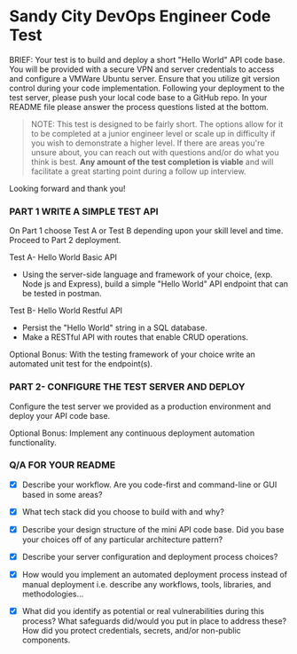 # Sandy City DevOps Engineer Code Test


BRIEF: Your test is to build and deploy a short "Hello World" API code base. You will be provided with a secure VPN and server credentials to access and configure a VMWare Ubuntu server. Ensure that you utilize git version control during your code implementation. Following your deployment to the test server, please push your local code base to a GitHub repo. In your README file please answer the process questions listed at the bottom.

> NOTE: This test is designed to be fairly short. The options allow for it to be completed at a junior engineer level or scale up in difficulty if you wish to demonstrate a higher level. If there are areas you're unsure about, you can reach out with questions and/or do what you think is best. **Any amount of the test completion is viable** and will facilitate a great starting point during a follow up interview.

Looking forward and thank you!


### PART 1 WRITE A SIMPLE TEST API

On Part 1 choose Test A or Test B depending upon your skill level and time. Proceed to Part 2 deployment.

Test A- Hello World Basic API
- Using the server-side language and framework of your choice, (exp. Node js and Express), build a simple "Hello World" API endpoint that can be tested in postman.

Test B- Hello World Restful API
- Persist the "Hello World" string in a SQL database.
- Make a RESTful API with routes that enable CRUD operations.

Optional Bonus: With the testing framework of your choice write an automated unit test for the endpoint(s).  


### PART 2- CONFIGURE THE TEST SERVER AND DEPLOY
Configure the test server we provided as a production environment and deploy your API code base.

Optional Bonus: Implement any continuous deployment automation functionality.  

### Q/A FOR YOUR README
- [x] Describe your workflow. Are you code-first and command-line or GUI based in some areas?

- [x] What tech stack did you choose to build with and why?

- [x] Describe your design structure of the mini API code base. Did you base your choices off of any particular architecture pattern?

- [x] Describe your server configuration and deployment process choices?

- [x] How would you implement an automated deployment process instead of manual deployment i.e. describe any workflows, tools, libraries, and methodologies...

- [x] What did you identify as potential or real vulnerabilities during this process? What safeguards did/would you put in place to address these? How did you protect credentials, secrets, and/or non-public components.
